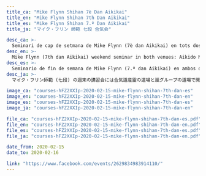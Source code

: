 ```yaml
---
title_ca: "Mike Flynn Shihan 7è Dan Aikikai"
title_en: "Mike Flynn Shihan 7th Dan Aikikai"
title_es: "Mike Flynn Shihan 7.º Dan Aikikai"
title_ja: "マイク・フリン 師範 七段 合気会"

desc_ca: >-
  Seminari de cap de setmana de Mike Flynn (7è dan Aikikai) en tots dos dojos: Aikido Musubi Badalona el 15 de febrer (dissabte al matí), i Aikido Arashi Badalona el 15 de febrer (dissabte a la tarda) i el 16 de febrer (diumenge al matí).
desc_en: >-
  Mike Flynn (7th dan Aikikai) weekend seminar in both venues: Aikido Musubi Badalona on Feb. 15th (Sat. morning), and Aikido Arashi Badalona on Feb. 15th (Sat. afternoon) and Feb. 16th (Sun. morning).
desc_es: >-
  Seminario de fin de semana de Mike Flynn (7.º dan Aikikai) en ambos dojos: Aikido Musubi Badalona el 15 de febrero (sábado por la mañana), y Aikido Arashi Badalona el 15 de febrero (sábado por la tarde) y el 16 de febrero (domingo por la mañana).
desc_ja: >-
  マイク・フリン師範 (七段) の週末の講習会には合気道産靈の道場と嵐グループの道場で開催されています。合気道産靈：２月１５日 (朝)、嵐グループの道場：２月１５ (夜) - ２月１６日 (朝)。

image_ca: "courses-hFZ2XXIp-2020-02-15-mike-flynn-shihan-7th-dan-es"
image_en: "courses-hFZ2XXIp-2020-02-15-mike-flynn-shihan-7th-dan-en"
image_es: "courses-hFZ2XXIp-2020-02-15-mike-flynn-shihan-7th-dan-es"
image_ja: "courses-hFZ2XXIp-2020-02-15-mike-flynn-shihan-7th-dan-en"

file_ca: "courses-hFZ2XXIp-2020-02-15-mike-flynn-shihan-7th-dan-es.pdf"
file_en: "courses-hFZ2XXIp-2020-02-15-mike-flynn-shihan-7th-dan-en.pdf"
file_es: "courses-hFZ2XXIp-2020-02-15-mike-flynn-shihan-7th-dan-es.pdf"
file_ja: "courses-hFZ2XXIp-2020-02-15-mike-flynn-shihan-7th-dan-en.pdf"

date_from: 2020-02-15
date_to: 2020-02-16

link: "https://www.facebook.com/events/2629834983914110/"
---
```

